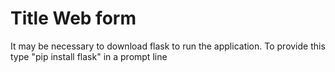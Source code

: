 # Title Web form
It may be necessary to download flask to run the application. 
To provide this type "pip install flask" in a prompt line